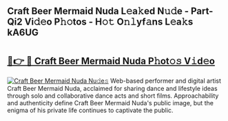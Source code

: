 ## Craft Beer Mermaid Nuda L𝚎a𝚔ed N𝚞𝚍e - Part-Qi2 Vi𝚍𝚎o P𝚑𝚘tos - H𝚘𝚝 O𝚗𝚕yf𝚊ns L𝚎a𝚔s kA6UG

# <h2><a href="http://kf3dlwf.oniu.top/?m=Craft+Beer+Mermaid+Nuda">🔗👉 🔴 Craft Beer Mermaid Nuda P𝚑ot𝚘𝚜 V𝚒d𝚎o</a></h2>

[![Craft Beer Mermaid Nuda Nu𝚍e𝚜](https://i.imgur.com/0qMVB7G.gif)](http://kf3dlwf.oniu.top/?m=Craft+Beer+Mermaid+Nuda)
Web-based performer and digital artist Craft Beer Mermaid Nuda, acclaimed for sharing dance and lifestyle ideas through solo and collaborative dance acts and short films. Approachability and authenticity define Craft Beer Mermaid Nuda's public image, but the enigma of his private life continues to captivate the public.  
